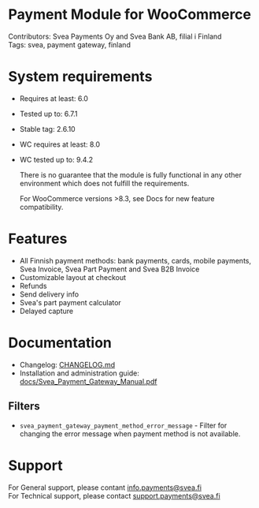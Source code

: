 # Payment Module for WooCommerce

Contributors: Svea Payments Oy and Svea Bank AB, filial i Finland  
Tags: svea, payment gateway, finland  

# System requirements

* Requires at least: 6.0    
* Tested up to: 6.7.1               
* Stable tag: 2.6.10                           
* WC requires at least: 8.0  
* WC tested up to: 9.4.2                     

  There is no guarantee that the module is fully functional in any other environment which does not fulfill the requirements.

  For WooCommerce versions >8.3, see Docs for new feature compatibility.

# Features

* All Finnish payment methods: bank payments, cards, mobile payments, Svea Invoice, Svea Part Payment and Svea B2B Invoice
* Customizable layout at checkout
* Refunds
* Send delivery info
* Svea's part payment calculator
* Delayed capture
  
# Documentation

* Changelog: [CHANGELOG.md](https://github.com/maksuturva/woocommerce_payment_module/blob/master/CHANGELOG.md)
* Installation and administration guide: [docs/Svea_Payment_Gateway_Manual.pdf](https://github.com/maksuturva/woocommerce_payment_module/blob/master/docs/Svea_Payment_Gateway_Manual.pdf)

## Filters

* `svea_payment_gateway_payment_method_error_message` - Filter for changing the error message when payment method is not available.

# Support

For General support, please contant info.payments@svea.fi    
For Technical support, please contact support.payments@svea.fi
